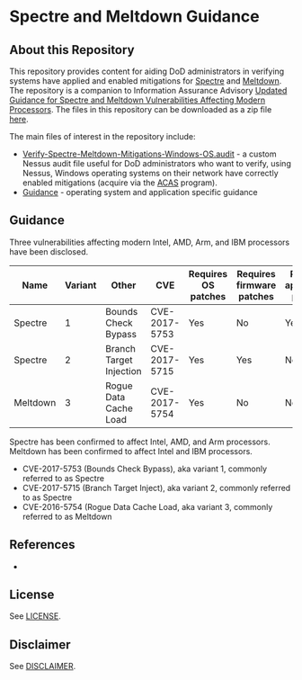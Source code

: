 # Spectre and Meltdown Guidance

## About this Repository
This repository provides content for aiding DoD administrators in verifying systems have applied and enabled mitigations for [Spectre](https://spectreattack.com/) and [Meltdown](https://meltdownattack.com/). The repository is a companion to Information Assurance Advisory [Updated Guidance for Spectre and Meltdown Vulnerabilities Affecting Modern Processors](https://www.iad.gov/iad/library/ia-advisories-alerts/updated-guidance-for-spectre-and-meltdown-vulnerabilities-affecting-modern-processors.cfm). The files in this repository can be downloaded as a zip file [here](https://github.com/iadgov/Spectre-and-Meltdown-Guidance/archive/master.zip).

The main files of interest in the repository include:
* [Verify-Spectre-Meltdown-Mitigations-Windows-OS.audit](verification/windows/Verify-Spectre-Meltdown-Mitigations-Windows-OS.audit) - a custom Nessus audit file useful for DoD administrators who want to verify, using Nessus, Windows operating systems on their network have correctly enabled mitigations (acquire via the [ACAS](https://www.disa.mil/cybersecurity/network-defense/acas) program).
* [Guidance](guidance) - operating system and application specific guidance

## Guidance

Three vulnerabilities affecting modern Intel, AMD, Arm, and IBM processors have been disclosed.

| Name | Variant | Other | CVE | Requires OS patches | Requires firmware patches | Requires application patches | Requires configuration changes |
| --- | --- | --- | --- | --- | --- | --- | --- |
| Spectre | 1 | Bounds Check Bypass | CVE-2017-5753 | Yes | No | Yes | Yes, for some applications |
| Spectre | 2 | Branch Target Injection | CVE-2017-5715 | Yes | Yes |  No | Yes, for some operating systems | 
| Meltdown | 3 | Rogue Data Cache Load | CVE-2017-5754 | Yes | No | No | Yes, for some operating systems |

Spectre has been confirmed to affect Intel, AMD, and Arm processors. Meltdown has been confirmed to affect Intel and IBM processors.

* CVE-2017-5753 (Bounds Check Bypass), aka variant 1, commonly referred to as Spectre
* CVE-2017-5715 (Branch Target Inject), aka variant 2, commonly referred to as Spectre
* CVE-2016-5754 (Rogue Data Cache Load, aka variant 3, commonly referred to as Meltdown

## References
*

## License
See [LICENSE](./LICENSE.md).

## Disclaimer
See [DISCLAIMER](./DISCLAIMER.md).
